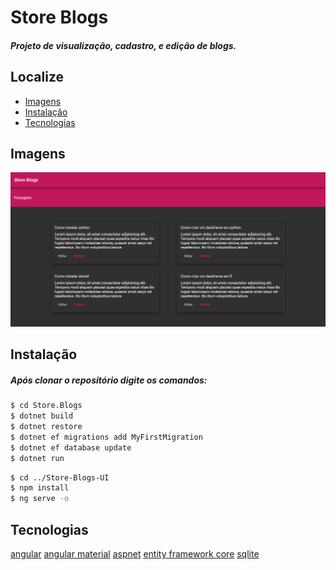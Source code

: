 # Store Blogs
##### Projeto de visualização, cadastro, e edição de blogs.

## Localize
* [Imagens](#imagens)
* [Instalação](#instalação)
* [Tecnologias](#tecnologias)

## Imagens
![Alt text](/Imagens/Home.PNG?raw=true "Tela de produto")

## Instalação
##### Após clonar o repositório digite os comandos: 

```bash
$ cd Store.Blogs
$ dotnet build
$ dotnet restore
$ dotnet ef migrations add MyFirstMigration
$ dotnet ef database update
$ dotnet run
```
```bash
$ cd ../Store-Blogs-UI
$ npm install
$ ng serve -o
```


## Tecnologias
[angular](https://angular.io/)
[angular material](https://material.angular.io/)
[aspnet](https://dotnet.microsoft.com/apps/aspnet) 
[entity framework core](https://docs.microsoft.com/pt-br/ef/core/)
[sqlite](https://docs.microsoft.com/pt-br/ef/core/)
